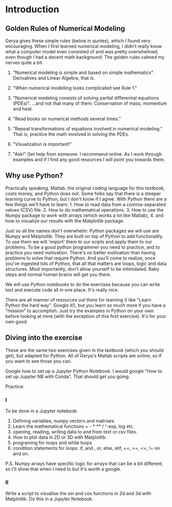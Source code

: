 # Introduction

## Golden Rules of Numerical Modeling

Gerya gives these simple rules (below in quotes), which I found very encouraging. When
I first learned numerical modeling, I didn't really know what a computer model even 
consisted of and was pretty overwhelmed, even though I had a decent math background. The 
golden rules calmed my nerves quite a bit.

1. "Numerical modeling is simple and based on simple mathematics". Derivatives and Linear 
Algebra, that is.

2. "When numerical modelling looks complicated see Rule 1."

3. "Numerical modeling consists of solving partial differential equations (PDEs)". 
...and not that many of them: Conservation of mass, momentum and heat.

4. "Read books on numerical methods several times."

5. "Repeat transformations of equations involved in numerical modeling." That is, 
practice the math involved in solving the PDEs.

6. "Visualization is important!"

7. "Ask!" Get help from someone. I recommend online. As I work through examples
 and if I find any good resources I will point you towards them.

## Why use Python?

Practically speaking, Matlab, the original coding language for this textbook, costs money,
and Python does not. Some folks say that there is a steeper learning curve to Python, but 
I don't know if I agree. With Python there are a few things we'll have to learn: 1. How to read
data from a comma-separated values (CSV) file. 2. How to do mathematical operations. 3. How to 
use the Numpy package to work with arrays (which works a lot like Matlab), 4. and how to visualize 
our results with the Matplotlib package.

Just so all the names don't overwhelm: Python packages we will use are Numpy and Matplotlib. They are built on top of 
Python to add
functionality. To use them we will 'import' them to our scipts and apply them to our problems. To be a good python
 programmer you need to practice, and to practice you need motivation. There's no better motivation than having problems
 to solve that require Python. And you'll come to realize, once you've ingested lots of Python, that all that matters 
 are loops, logic and data structures. Most importantly, don't allow yourself to be intimidated. Baby steps and normal 
 human brains will get you there.
 
 We will use Python notebooks to do the exercises because you can write text and execute code all in one place. 
 It's really nice.
 
  There are all manner of resources out there for learning (I like "Learn Python the 
 hard way". Google it!), but you learn so much more if you have a "mission" to accomplish. Just try the examples in Python on your 
 own before looking at mine (with the exception of this first exercise). It's for your own good.
 
 ## Diving into the exercise
 
 These are the same two exercises given in the textbook (which you should get), but adapted for Python. All of Gerya's 
 Matlab scripts are online, so if you want to see those you can. 
 
 Google how to set up a Jupyter Python Notebook. I would google "How to set up Jupyter NB with Conda". 
 That should get you going.
 
 Practice: 
 
 ### I
 
 To be done in a Jupyter notebook.
 
 1. Defining variables, numpy vectors and matrixes.
 2. Learn the mathematical functions + - * ** / ^ exp, log etc.
 3. opening, reading, writing data to and from text or csv files.
 4. How to plot data in 2D or 3D with Matplotlib.
 5. programing for loops and while loops
 6. condition statements for loops: if, and , or, else, elif, ==, >=, <=, != on and on.
 
 P.S. Numpy arrays have specific logic for arrays that can be a bit different, so I'll show that when I need to but
  it's worth a google.
  
### II

Write a script to visualise the sin and cos functions in 2d and 3d with Matplotlib. Do this in a Jupyter Notebook.